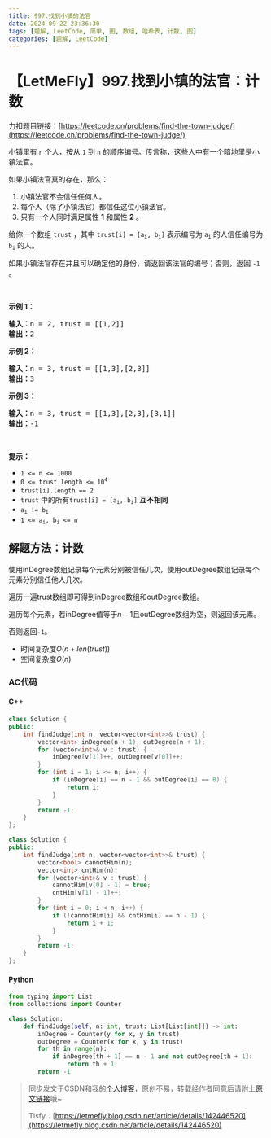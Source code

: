```yaml
---
title: 997.找到小镇的法官
date: 2024-09-22 23:36:30
tags: [题解, LeetCode, 简单, 图, 数组, 哈希表, 计数, 图]
categories: [题解, LeetCode]
---
```


# 【LetMeFly】997.找到小镇的法官：计数

力扣题目链接：[https://leetcode.cn/problems/find-the-town-judge/](https://leetcode.cn/problems/find-the-town-judge/)

<p>小镇里有 <code>n</code> 个人，按从 <code>1</code> 到 <code>n</code> 的顺序编号。传言称，这些人中有一个暗地里是小镇法官。</p>

<p>如果小镇法官真的存在，那么：</p>

<ol>
	<li>小镇法官不会信任任何人。</li>
	<li>每个人（除了小镇法官）都信任这位小镇法官。</li>
	<li>只有一个人同时满足属性 <strong>1</strong> 和属性 <strong>2</strong> 。</li>
</ol>

<p>给你一个数组 <code>trust</code> ，其中 <code>trust[i] = [a<sub>i</sub>, b<sub>i</sub>]</code> 表示编号为 <code>a<sub>i</sub></code> 的人信任编号为 <code>b<sub>i</sub></code> 的人。</p>

<p>如果小镇法官存在并且可以确定他的身份，请返回该法官的编号；否则，返回 <code>-1</code> 。</p>

<p>&nbsp;</p>

<p><strong>示例 1：</strong></p>

<pre>
<strong>输入：</strong>n = 2, trust = [[1,2]]
<strong>输出：</strong>2
</pre>

<p><strong>示例 2：</strong></p>

<pre>
<strong>输入：</strong>n = 3, trust = [[1,3],[2,3]]
<strong>输出：</strong>3
</pre>

<p><strong>示例 3：</strong></p>

<pre>
<strong>输入：</strong>n = 3, trust = [[1,3],[2,3],[3,1]]
<strong>输出：</strong>-1
</pre>
&nbsp;

<p><strong>提示：</strong></p>

<ul>
	<li><code>1 &lt;= n &lt;= 1000</code></li>
	<li><code>0 &lt;= trust.length &lt;= 10<sup>4</sup></code></li>
	<li><code>trust[i].length == 2</code></li>
	<li><code>trust</code> 中的所有<code>trust[i] = [a<sub>i</sub>, b<sub>i</sub>]</code> <strong>互不相同</strong></li>
	<li><code>a<sub>i</sub> != b<sub>i</sub></code></li>
	<li><code>1 &lt;= a<sub>i</sub>, b<sub>i</sub> &lt;= n</code></li>
</ul>


    
## 解题方法：计数

使用inDegree数组记录每个元素分别被信任几次，使用outDegree数组记录每个元素分别信任他人几次。

遍历一遍trust数组即可得到inDegree数组和outDegree数组。

遍历每个元素，若inDegree值等于$n-1$且outDegree数组为空，则返回该元素。

否则返回`-1`。

+ 时间复杂度$O(n+len(trust))$
+ 空间复杂度$O(n)$

### AC代码

#### C++

```cpp
class Solution {
public:
    int findJudge(int n, vector<vector<int>>& trust) {
        vector<int> inDegree(n + 1), outDegree(n + 1);
        for (vector<int>& v : trust) {
            inDegree[v[1]]++, outDegree[v[0]]++;
        }
        for (int i = 1; i <= n; i++) {
            if (inDegree[i] == n - 1 && outDegree[i] == 0) {
                return i;
            }
        }
        return -1;
    }
};
```

```cpp
class Solution {
public:
    int findJudge(int n, vector<vector<int>>& trust) {
        vector<bool> cannotHim(n);
        vector<int> cntHim(n);
        for (vector<int>& v : trust) {
            cannotHim[v[0] - 1] = true;
            cntHim[v[1] - 1]++;
        }
        for (int i = 0; i < n; i++) {
            if (!cannotHim[i] && cntHim[i] == n - 1) {
                return i + 1;
            }
        }
        return -1;
    }
};
```

#### Python

```python
from typing import List
from collections import Counter

class Solution:
    def findJudge(self, n: int, trust: List[List[int]]) -> int:
        inDegree = Counter(y for x, y in trust)
        outDegree = Counter(x for x, y in trust)
        for th in range(n):
            if inDegree[th + 1] == n - 1 and not outDegree[th + 1]:
                return th + 1
        return -1
```

> 同步发文于CSDN和我的[个人博客](https://blog.letmefly.xyz/)，原创不易，转载经作者同意后请附上[原文链接](https://blog.letmefly.xyz/2024/09/22/LeetCode%200997.%E6%89%BE%E5%88%B0%E5%B0%8F%E9%95%87%E7%9A%84%E6%B3%95%E5%AE%98/)哦~
>
> Tisfy：[https://letmefly.blog.csdn.net/article/details/142446520](https://letmefly.blog.csdn.net/article/details/142446520)

